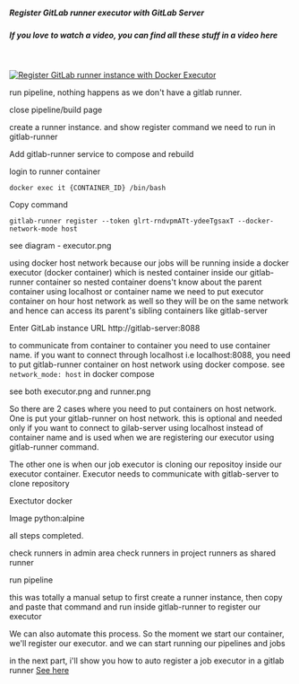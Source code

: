 ##### Register GitLab runner executor with GitLab Server

##### If you love to watch a video, you can find all these stuff in a video here
<br/>

[![Register GitLab runner instance with Docker Executor](https://img.youtube.com/vi/Rvh7OZbDJ_o/0.jpg)](https://www.youtube.com/watch?v=Rvh7OZbDJ_o)

run pipeline, nothing happens as we don't have a gitlab runner.

close pipeline/build page

create a runner instance. and show register command we need to run in gitlab-runner

Add gitlab-runner service to compose and rebuild

login to runner container

```
docker exec it {CONTAINER_ID} /bin/bash
```

Copy command

```
gitlab-runner register --token glrt-rndvpmATt-ydeeTgsaxT --docker-network-mode host
```

see diagram - executor.png

using docker host network because our jobs will be running inside a docker executor (docker container)
which is nested container inside our gitlab-runner container
so nested container doens't know about the parent container using localhost or container name
we need to put executor container on hour host network as well so they will be on the same network
and hence can access its parent's sibling containers like gitlab-server


Enter GitLab instance URL
http://gitlab-server:8088

to communicate from container to container you need to use container name. if you want to connect through localhost i.e localhost:8088, you need to put gitlab-runner container on host network using docker compose. see `network_mode: host` in docker compose

see both executor.png and runner.png

So there are 2 cases where you need to put containers on host network.
One is put your gitlab-runner on host network. this is optional and needed only if you want to connect to gilab-server using localhost instead of container name
and is used when we are registering our executor using gitlab-runner command.

The other one is when our job executor is cloning our repositoy inside our executor container. Executor needs to communicate with gitlab-server to clone repository


Exectutor
docker

Image
python:alpine

all steps completed.

check runners in admin area
check runners in project runners as shared runner

run pipeline


this was totally a manual setup to first create a runner instance, then copy and paste that command
and run inside gitlab-runner to register our executor

We can also automate this process. So the moment we start our container, we'll register our executor. and we can start running our pipelines and jobs

in the next part, i'll show you how to auto register a job executor in a gitlab runner
[See here](4.%20auto-register-gitlab-runner-with-docker-executor)
